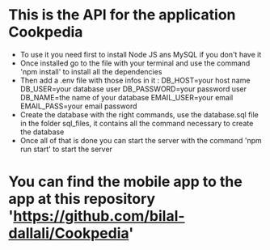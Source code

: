 # This is the API for the application Cookpedia

- To use it you need first to install Node JS ans MySQL if you don't have it
- Once installed go to the file with your terminal and use the command 'npm install' to install all the dependencies
- Then add a .env file with those infos in it :
DB_HOST=your host name
DB_USER=your database user
DB_PASSWORD=your password user
DB_NAME=the name of your database
EMAIL_USER=your email
EMAIL_PASS=your email password
- Create the database with the right commands, use the database.sql file in the folder sql_files, it contains all the command necessary to create the database
- Once all of that is done you can start the server with the command 'npm run start' to start the server

# You can find the mobile app to the app at this repository 'https://github.com/bilal-dallali/Cookpedia'